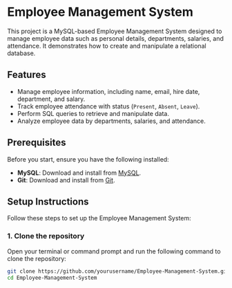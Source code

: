 # Employee Management System

This project is a MySQL-based Employee Management System designed to manage employee data such as personal details, departments, salaries, and attendance. It demonstrates how to create and manipulate a relational database.

## Features
- Manage employee information, including name, email, hire date, department, and salary.
- Track employee attendance with status (`Present`, `Absent`, `Leave`).
- Perform SQL queries to retrieve and manipulate data.
- Analyze employee data by departments, salaries, and attendance.

## Prerequisites

Before you start, ensure you have the following installed:
- **MySQL**: Download and install from [MySQL](https://dev.mysql.com/downloads/).
- **Git**: Download and install from [Git](https://git-scm.com/).

## Setup Instructions

Follow these steps to set up the Employee Management System:

### 1. Clone the repository

Open your terminal or command prompt and run the following command to clone the repository:

```bash
git clone https://github.com/yourusername/Employee-Management-System.git
cd Employee-Management-System

